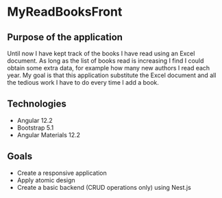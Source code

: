
# MyReadBooksFront

## Purpose of the application
Until now I have kept track of the books I have read using an Excel document. As long as the list of books read is increasing I find I could obtain some extra data, for example how many new authors I read each year.
My goal is that this application substitute the Excel document and all the tedious work I have to do every time I add a book.

## Technologies
  - Angular 12.2
  - Bootstrap 5.1
  - Angular Materials 12.2

## Goals
  - Create a responsive application
  - Apply atomic design
  - Create a basic backend (CRUD operations only) using Nest.js
